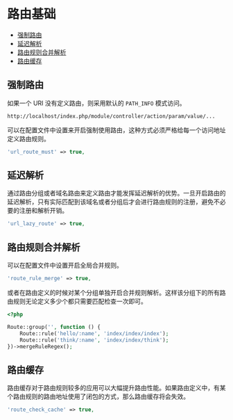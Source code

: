 # 路由基础

* [强制路由](#强制路由)
* [延迟解析](#延迟解析)
* [路由规则合并解析](#路由规则合并解析)
* [路由缓存](#路由缓存)

## 强制路由

如果一个 URI 没有定义路由，则采用默认的 `PATH_INFO` 模式访问。

```
http://localhost/index.php/module/controller/action/param/value/...
```

可以在配置文件中设置来开启强制使用路由，这种方式必须严格给每一个访问地址定义路由规则。

```php
'url_route_must' => true,
```

## 延迟解析

通过路由分组或者域名路由来定义路由才能发挥延迟解析的优势。一旦开启路由的延迟解析，只有实际匹配到该域名或者分组后才会进行路由规则的注册，避免不必要的注册和解析开销。

```php
'url_lazy_route' => true,
```

## 路由规则合并解析

可以在配置文件中设置开启全局合并规则。

```php
'route_rule_merge' => true,
```

或者在路由定义的时候对某个分组单独开启合并规则解析。这样该分组下的所有路由规则无论定义多少个都只需要匹配检查一次即可。

```php
<?php

Route::group('', function () {
    Route::rule('hello/:name', 'index/index/index');
    Route::rule('think/:name', 'index/index/think');
})->mergeRuleRegex();

```

## 路由缓存

路由缓存对于路由规则较多的应用可以大幅提升路由性能。如果路由定义中，有某个路由规则的路由地址使用了闭包的方式，那么路由缓存将会失效。

```php
'route_check_cache' => true,
```

